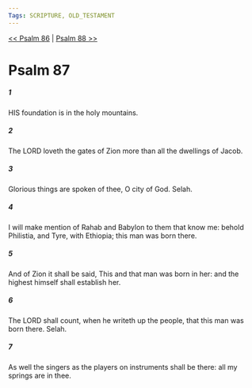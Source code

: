 ```yaml
---
Tags: SCRIPTURE, OLD_TESTAMENT
---
```


[<< Psalm 86](OLD_TESTAMENT/19_Psalms/Psalm_86.md) | [Psalm 88 >>](OLD_TESTAMENT/19_Psalms/Psalm_88.md)

# Psalm 87

##### 1
 HIS foundation is in the holy mountains.
##### 2
 The LORD loveth the gates of Zion more than all the dwellings of Jacob.
##### 3
 Glorious things are spoken of thee, O city of God.  Selah.
##### 4
 I will make mention of Rahab and Babylon to them that know me: behold Philistia, and Tyre, with Ethiopia; this man was born there.
##### 5
 And of Zion it shall be said, This and that man was born in her: and the highest himself shall establish her.
##### 6
 The LORD shall count, when he writeth up the people, that this man was born there.  Selah.
##### 7
 As well the singers as the players on instruments shall be there: all my springs are in thee.
